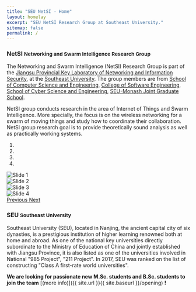 ```yaml
---
title: "SEU NetSI - Home"
layout: homelay
excerpt: "SEU NetSI Research Group at Southeast University."
sitemap: false
permalink: /
---
```

<div class="page-header">
  <h3>NetSI <small>Networking and Swarm Intelligence Research Group</small></h3>
</div>

The Networking and Swarm Intelligence (NetSI) Research Group is part of the [Jiangsu Provincial Key Laboratory of Networking and Information Security](http://jssec.seu.edu.cn), 
at the [Southeast University](https://www.seu.edu.cn/). 
The group members are from 
[School of Computer Science and Engineering](https://cse.seu.edu.cn), 
[College of Software Engineering](https://cose.seu.edu.cn), 
[School of Cyber Science and Engineering](https://cyber.seu.edu.cn), 
[SEU-Monash Joint Graduate School](https://smjgs.seu.edu.cn).

NetSI group conducts research in the area of Internet of Things and Swarm Intelligence.
More specially, the focus is on the wireless networking for a swarm of moving things and study how to coordinate their collaboration.
NetSI group research goal is to provide theoretically sound analysis as well as practically working systems.

<div markdown="0" id="carousel" class="carousel slide" data-ride="carousel" data-interval="4000" data-pause="hover" >
    <!-- Menu -->
    <ol class="carousel-indicators">
        <li data-target="#carousel" data-slide-to="0" class="active"></li>
        <li data-target="#carousel" data-slide-to="1"></li>
        <li data-target="#carousel" data-slide-to="2"></li>
        <li data-target="#carousel" data-slide-to="3"></li>
    </ol>
    <!-- Items -->
    <div class="carousel-inner" markdown="0">
        <div class="item active">
            <img src="{{ site.url }}{{ site.baseurl }}/images/homepic/slider/slide1.png" alt="Slide 1" />
        </div>
        <div class="item">
            <img src="{{ site.url }}{{ site.baseurl }}/images/homepic/slider/slide2.png" alt="Slide 2" />
        </div>
        <div class="item">
            <img src="{{ site.url }}{{ site.baseurl }}/images/homepic/slider/slide3.png" alt="Slide 3" />
        </div>
        <div class="item">
            <img src="{{ site.url }}{{ site.baseurl }}/images/homepic/slider/slide4.png" alt="Slide 4" />
        </div>
    </div>
    
  <a class="left carousel-control" href="#carousel" role="button" data-slide="prev">
    <span class="glyphicon glyphicon-chevron-left" aria-hidden="true"></span>
    <span class="sr-only">Previous</span>
  </a>
  <a class="right carousel-control" href="#carousel" role="button" data-slide="next">
    <span class="glyphicon glyphicon-chevron-right" aria-hidden="true"></span>
    <span class="sr-only">Next</span>
  </a>
</div>



<div class="page-header">
  <h3>SEU <small>Southeast University</small></h3>
</div>

Southeast University (SEU), located in Nanjing, the ancient capital city of six dynasties, is a prestigious institution of higher learning renowned both at home and abroad. As one of the national key universities directly subordinate to the Ministry of Education of China and jointly established with Jiangsu Province, it is also listed as one of the universities involved in National "985 Project", "211 Project". In 2017, SEU was ranked on the list of constructing "Class A first-rate world universities".  

**We are  looking for passionate new M.Sc. students and B.Sc. students to join the team** [(more info)]({{ site.url }}{{ site.baseurl }}/opening) **!**
